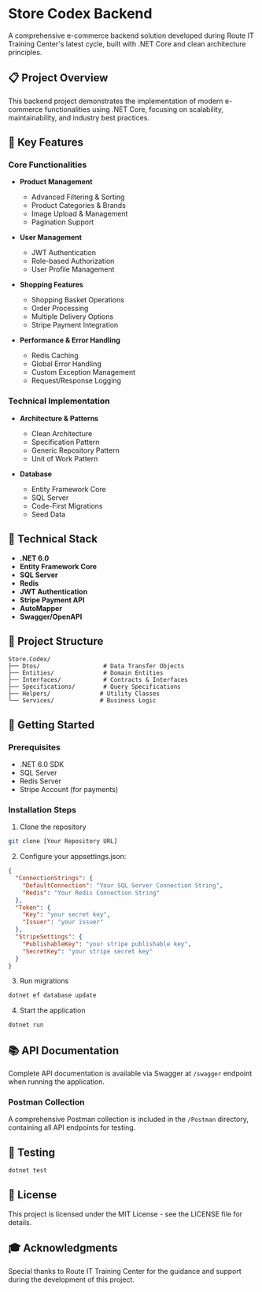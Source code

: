 # Store Codex Backend

A comprehensive e-commerce backend solution developed during Route IT Training Center's latest cycle, built with .NET Core and clean architecture principles.

## 📋 Project Overview

This backend project demonstrates the implementation of modern e-commerce functionalities using .NET Core, focusing on scalability, maintainability, and industry best practices.

## 🌟 Key Features

### Core Functionalities
- **Product Management**
  - Advanced Filtering & Sorting
  - Product Categories & Brands
  - Image Upload & Management
  - Pagination Support

- **User Management**
  - JWT Authentication
  - Role-based Authorization
  - User Profile Management

- **Shopping Features**
  - Shopping Basket Operations
  - Order Processing
  - Multiple Delivery Options
  - Stripe Payment Integration

- **Performance & Error Handling**
  - Redis Caching
  - Global Error Handling
  - Custom Exception Management
  - Request/Response Logging

### Technical Implementation
- **Architecture & Patterns**
  - Clean Architecture
  - Specification Pattern
  - Generic Repository Pattern
  - Unit of Work Pattern

- **Database**
  - Entity Framework Core
  - SQL Server
  - Code-First Migrations
  - Seed Data

## 🔧 Technical Stack

- **.NET 6.0**
- **Entity Framework Core**
- **SQL Server**
- **Redis**
- **JWT Authentication**
- **Stripe Payment API**
- **AutoMapper**
- **Swagger/OpenAPI**

## 📁 Project Structure
```
Store.Codex/
├── Dtos/                  # Data Transfer Objects
├── Entities/              # Domain Entities
├── Interfaces/            # Contracts & Interfaces
├── Specifications/        # Query Specifications
├── Helpers/              # Utility Classes
└── Services/             # Business Logic
```

## 🚀 Getting Started

### Prerequisites
- .NET 6.0 SDK 
- SQL Server
- Redis Server
- Stripe Account (for payments)

### Installation Steps

1. Clone the repository
```bash
git clone [Your Repository URL]
```

2. Configure your appsettings.json:
```json
{
  "ConnectionStrings": {
    "DefaultConnection": "Your SQL Server Connection String",
    "Redis": "Your Redis Connection String"
  },
  "Token": {
    "Key": "your secret key",
    "Issuer": "your issuer"
  },
  "StripeSettings": {
    "PublishableKey": "your stripe publishable key",
    "SecretKey": "your stripe secret key"
  }
}
```

3. Run migrations
```bash
dotnet ef database update
```

4. Start the application
```bash
dotnet run
```

## 📚 API Documentation

Complete API documentation is available via Swagger at `/swagger` endpoint when running the application.

### Postman Collection
A comprehensive Postman collection is included in the `/Postman` directory, containing all API endpoints for testing.

## 🧪 Testing

```bash
dotnet test
```

## 📝 License

This project is licensed under the MIT License - see the LICENSE file for details.

## 🎓 Acknowledgments

Special thanks to Route IT Training Center for the guidance and support during the development of this project.
